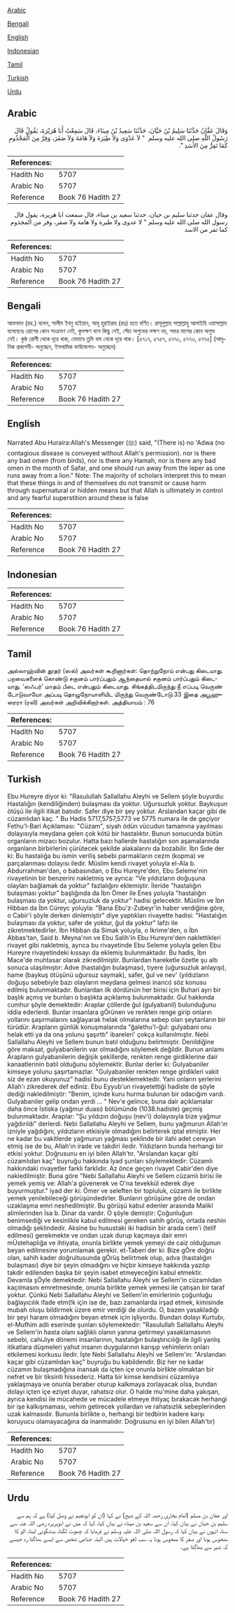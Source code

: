 [Arabic](#arabic)

[Bengali](#bengali)

[English](#english)

[Indonesian](#indonesian)

[Tamil](#tamil)

[Turkish](#turkish)

[Urdu](#urdu)

## Arabic


<div dir="rtl" lang="ar" style={{fontSize:'larger',backgroundColor:'#f8f9fa',padding:20}}>
وَقَالَ عَفَّانُ حَدَّثَنَا سَلِيمُ بْنُ حَيَّانَ، حَدَّثَنَا سَعِيدُ بْنُ مِينَاءَ، قَالَ سَمِعْتُ أَبَا هُرَيْرَةَ، يَقُولُ قَالَ رَسُولُ اللَّهِ صلى الله عليه وسلم ‏ "‏ لاَ عَدْوَى وَلاَ طِيَرَةَ وَلاَ هَامَةَ وَلاَ صَفَرَ، وَفِرَّ مِنَ الْمَجْذُومِ كَمَا تَفِرُّ مِنَ الأَسَدِ ‏"‏‏.‏
</div>
<div style={{backgroundColor:'#f8f9fa',padding:20, marginBottom: 10}}><table> <thead> <tr> <th>References:</th> <th></th> </tr> </thead> <tbody><tr><td>Hadith No</td><td>5707</td></tr><tr><td>Arabic No</td><td>5707</td></tr><tr><td>Reference</td><td>Book 76 Hadith 27</td></tr></tbody></table></div>


<div dir="rtl" lang="ar" style={{fontSize:'larger',backgroundColor:'#f8f9fa',padding:20}}>
وقال عفان حدثنا سليم بن حيان، حدثنا سعيد بن ميناء، قال سمعت ابا هريرة، يقول قال رسول الله صلى الله عليه وسلم " لا عدوى ولا طيرة ولا هامة ولا صفر، وفر من المجذوم كما تفر من الاسد
</div>
<div style={{backgroundColor:'#f8f9fa',padding:20, marginBottom: 10}}><table> <thead> <tr> <th>References:</th> <th></th> </tr> </thead> <tbody><tr><td>Hadith No</td><td>5707</td></tr><tr><td>Arabic No</td><td>5707</td></tr><tr><td>Reference</td><td>Book 76 Hadith 27</td></tr></tbody></table></div>

## Bengali


<div dir="ltr" lang="bn" style={{fontSize:'larger',backgroundColor:'#f8f9fa',padding:20}}>
আফফান (রহ.) বলেন, সালীম ইবনু হাইয়ান, আবূ হুরাইরাহ (রাঃ) হতে বর্ণিত। রাসূলুল্লাহ সাল্লাল্লাহু আলাইহি ওয়াসাল্লাম বলেছেনঃ রোগের কোন সংক্রমণ নেই, কুলক্ষণ বলে কিছু নেই, পেঁচা অশুভের লক্ষণ নয়, সফর মাসের কোন অশুভ নেই। কুষ্ঠ রোগী থেকে দূরে থাক, যেভাবে তুমি বাঘ থেকে দূরে থাক। [৫৭১৭, ৫৭৫৭, ৫৭৭০, ৫৭৭৩, ৫৭৭৫] (আধুনিক প্রকাশনী- অনুচ্ছেদ, ইসলামিক ফাউন্ডেশন- অনুচ্ছেদ)
</div>
<div style={{backgroundColor:'#f8f9fa',padding:20, marginBottom: 10}}><table> <thead> <tr> <th>References:</th> <th></th> </tr> </thead> <tbody><tr><td>Hadith No</td><td>5707</td></tr><tr><td>Arabic No</td><td>5707</td></tr><tr><td>Reference</td><td>Book 76 Hadith 27</td></tr></tbody></table></div>

## English


<div dir="ltr" lang="en" style={{fontSize:'larger',backgroundColor:'#f8f9fa',padding:20}}>
Narrated Abu Huraira:Allah's Messenger (ﷺ) said, "(There is) no 'Adwa (no contagious disease is conveyed without Allah's permission). nor is there any bad omen (from birds), nor is there any Hamah, nor is there any bad omen in the month of Safar, and one should run away from the leper as one runs away from a lion." Note: The majority of scholars interpret this to mean that these things in and of themselves do not transmit or cause harm through supernatural or hidden means but that Allah is ultimately in control and any fearful superstition around these is false
</div>
<div style={{backgroundColor:'#f8f9fa',padding:20, marginBottom: 10}}><table> <thead> <tr> <th>References:</th> <th></th> </tr> </thead> <tbody><tr><td>Hadith No</td><td>5707</td></tr><tr><td>Arabic No</td><td>5707</td></tr><tr><td>Reference</td><td>Book 76 Hadith 27</td></tr></tbody></table></div>

## Indonesian


<div dir="ltr" lang="id" style={{fontSize:'larger',backgroundColor:'#f8f9fa',padding:20}}>

</div>
<div style={{backgroundColor:'#f8f9fa',padding:20, marginBottom: 10}}><table> <thead> <tr> <th>References:</th> <th></th> </tr> </thead> <tbody><tr><td>Hadith No</td><td>5707</td></tr><tr><td>Arabic No</td><td>5707</td></tr><tr><td>Reference</td><td>Book 76 Hadith 27</td></tr></tbody></table></div>

## Tamil


<div dir="ltr" lang="ta" style={{fontSize:'larger',backgroundColor:'#f8f9fa',padding:20}}>
அல்லாஹ்வின் தூதர் (ஸல்) அவர்கள் கூறினார்கள்: தொற்றுநோய் என்பது கிடையாது. பறவைகளைக் கொண்டு சகுனம் பார்ப்பதும் ஆந்தையால் சகுனம் பார்ப்பதும் கிடையாது. ‘ஸஃபர்’ மாதம் பீடை என்பதும் கிடையாது. சிங்கத்திடமிருந்து நீ எப்படி வெருண் டோடுவாயோ அப்படி தொழுநோயாளியிட மிருந்து வெருண்டோடு.33 இதை அபூஹுரைரா (ரலி) அவர்கள் அறிவிக்கிறார்கள். அத்தியாயம் : 76
</div>
<div style={{backgroundColor:'#f8f9fa',padding:20, marginBottom: 10}}><table> <thead> <tr> <th>References:</th> <th></th> </tr> </thead> <tbody><tr><td>Hadith No</td><td>5707</td></tr><tr><td>Arabic No</td><td>5707</td></tr><tr><td>Reference</td><td>Book 76 Hadith 27</td></tr></tbody></table></div>

## Turkish


<div dir="ltr" lang="tr" style={{fontSize:'larger',backgroundColor:'#f8f9fa',padding:20}}>
Ebu Hureyre diyor ki: "Rasulullah Sallallahu Aleyhi ve Sellem şöyle buyurdu: Hastalığın (kendiliğinden) bulaşması da yoktur. Uğursuzluk yoktur. Baykuşun ötüşü ile ilgili itikat batııdır. Safer diye bir şey yoktur. Arslandan kaçar gibi de cüzamlıdan kaç. " Bu Hadis 5717,5757,5773 ve 5775 numara ile de geçiyor Fethu'l-Bari Açıklaması: "Cüzam", siyah ödün vücudun tamamına yayılması dolayısıyla meydana gelen çok kötü bir hastalıktır. Bunun sonucunda bütün organların mizacı bozulur. Hatta bazı hallerde hastalığın son aşamalarında organların birbirlerini çürütecek şekilde alakalarını da bozabilir. İbn Sıde der ki: Bu hastalığa bu ismin veriliş sebebi parmakların cezm (kopma) ve parçalanması dolayısı iledir. Müslim kendi rivayet yoluyla el-Ala b. Abdurrahman'dan, o babasından, o Ebu Hureyre'den, Ebu Seleme'nin rivayetinin bir benzerini nakletmiş ve ayrıca: "Ve yıldızların doğuşuna olayları bağlamak da yoktur" fazlalığını eklemiştir. İleride "hastalığın bulaşması yoktur" başlığında da İbn Ömer ile Enes yoluyla "hastalığın bulaşması da yoktur, uğursuzluk da yoktur" hadisi gelecektir. Müslim ve İbn Hibban da İbn Cüreyc yoluyla: "Bana Ebu'z-Zubeyr'in haber verdiğine göre, o Cabir'i şöyle derken dinlemiştir" diye yaptıkları rivayette hadisi: "Hastalığın bulaşması da yoktur, safer de yoktur, ğul da yoktur" lafzı ile zikretmektedirler. İbn Hibban da Simak yoluyla, o İkrime'den, o İbn Abbas'tan, Said b. Meyna'nın ve Ebu Salih'in Ebu Hureyre'den naklettikleri rivayet gibi nakletmiş, ayrıca bu rivayetinde Ebu Seleme yoluyla gelen Ebu Hureyre rivayetindeki kıssayı da eklemiş bulunmaktadır. Bu hadis, İbn Mace'de muhtasar olarak zikrediImiştir. Bunlardan hareketle özetle şu altı sonuca ulaşılmıştır: Adve (hastalığın bulaşması), tıyere (uğursuzluk anlayışı), hame (baykuş ötüşünü uğursuz saymak), safer, ğul ve nev' (yıldızların doğuşu sebebiyle bazı olayların meydana gelmesi inancı) söz konusu edilmiş bulunmaktadır. Bunlardan ilk dördünün her birisi için Buhari ayrı bir başlık açmış ve bunları o başlıkta açıklamış bulunmaktadır. Gul hakkında cumhur şöyle demektedir: Araplar çöllerde ğul (gulyabanil) bulunduğunu iddia ederlerdi. Bunlar insanlara gÖrünen ve renkten renge girip onların yollarını şaşırmalarını sağlayarak helak olmalarına sebep olan şeytanların bir türüdür. Arapların günlük konuşmalarında "ğalethu'l-ğul: gulyabani onu helak etti ya da ona yolunu şaşırttı" ibareleri' çokça kullanılmıştır. Nebi Sallallahu Aleyhi ve Sellem bunun batıl olduğunu belirtmiştir. Denildiğine göre maksat, gulyabanilerin var olmadığını söylemek değildir. Bunun anlamı Arapların gulyabanilerin değişik şekillerde, renkten renge girdiklerine dair kanaatlerinin batıl olduğunu söylemektir. Bunlar derler ki: Gulyabaniler kimseye yolunu şaşırtamazlar. "Gulyabaniler renkten renge girdikleri vakit siz de ezan okuyunuz" hadisi bunu desteklemektedir. Yani onların şerlerini Allah'ı zikrederek def ediniz. Ebu Eyyub'un rivayetettiği hadiste de şöyle dediği nakledilmiştir: "Benim, içinde kuru hurma bulunan bir odacığım vardı. Gulyabaniler gelip ondan yerdi ... " Nev'e gelince, buna dair açıklamalar daha önce İstiska (yağmur duası) bölümünde (1038.hadiste) geçmiş bulunmaktadır. Araplar: "Şu yıldızın doğuşu (nev'i) dolayısıyla bize yağmur yağdırıldı" derlerdi. Nebi Sallallahu Aleyhi ve Sellem, bunu yağmurun Allah'ın izniyle yağdığını, yıldızların etkisiyle olmadığını belirterek iptal etmiştir. Her ne kadar bu vakitlerde yağmurun yağması şeklinde bir ilahi adet cereyan etmiş ise de bu, Allah'ın irade ve takdiri iledir. Yıldızların bunda herhangi bir etkisi yoktur. Doğrusunu en iyi bilen Allah'tır. "Arslandan kaçar gibi cüzamlıdan kaç" buyruğu hakkında lyad şunları söylemektedir: Cüzamlı hakkındaki rivayetler farklı farklıdır. Az önce geçen rivayet Cabir'den diye nakledilmiştir. Buna göre "Nebi Sallallahu Aleyhi ve Sellem cüzamlı birisi ile yemek yemiş ve: Allah'a güvenerek ve O'na tevekkül ederek diye buyurmuştur." iyad der ki: Ömer ve seleften bir topluluk, cüzamlı ile birlikte yemek yenilebileceği görüşündedirler. Bunların görüşüne göre de ondan uzaklaşma emri neshedilmiştir. Bu görüşü kabul edenler arasında Malikl alimlerinden İsa b. Dinar da vardır. O şöyle demiştir: Çoğunluğun benimsediği ve kesinlikle kabul edilmesi gereken sahih görüş, ortada neshin olmadığı şeklindedir. Aksine bu husustaki iki hadisin bir arada cem'i (telif edilmesi) gerekmekte ve ondan uzak durup kaçmaya dair emri mÜstehaplığa ve ihtiyata, onunla birlikte yemek yemeyi de caiz olduğunun beyan edilmesine yorumlamak gerekir. et-Taberi der ki: Bize gÖre doğru olan, sahih kader doğrultusunda gÖrüş belirtmek olup, adva (hastalığın bulaşması) diye bir şeyin olmadığını ve hiçbir kimseye hakkında yazılıp takdir edilenden başka bir şeyin isabet etmeyeceğini kabul etmektir. Devamla şÖyle demektedir: Nebi Sallallahu Aleyhi ve Sellem'in cüzamlıdan kaçılmasını emretmesinde, onunla birlikte yemek yemesi ile çatışan bir taraf yoktur. Çünkü Nebi Sallallahu Aleyhi ve Sellem'in emirlerinin çoğunluğu bağlayıcılık ifade etm(!k için ise de, bazı zamanlarda irşad etmek, kimisinde mubah oluşu bildirmek üzere emir verdiği de olurdu. O, bazen yasakladığı bir şeyi haram olmadığını beyan etmek için işliyordu. Bundan dolayı Kurtubı, el-Mufhim adlı eserinde şunları söylemektedir: "Rasulullah Sallallahu Aleyhi ve Sellem'in hasta olanı sağlıklı olanın yanına getirmeyi yasaklamasının sebebi, cahiJiye dönemi insanlarının, hastalığın bulaştırıcılığı ile ilgili yanlış itikatlara düşmeleri yahut insanın duygularının karışıp vehimlerin onları etkilemesi korkusu iledir. İşte Nebi Sallallahu Aleyhi ve Sellem'in: "Arslandan kaçar gibi cüzamlıdan kaç" buyruğu bu kabildendir. Biz her ne kadar cüzamın bulaşmadığına inansak da içten içe onunla birlikte olmaktan bir nefret ve bir tiksinti hissederiz. Hatta bir kimse kendisini cüzamlıya yaklaşmaya ve onunla beraber oturup kalkmaya zorlayacak olsa, bundan dolayı içten içe eziyet duyar, rahatsız olur. O halde mu'mine daha yakışan, ayrıca kendisi ile mücahede ve mücadele etmeye ihtiyaç bırakacak herhangi bir işe kalkışmaması, vehim getirecek yollardan ve rahatsızlık sebeplerinden uzak kalmasıdır. Bununla birlikte o, herhangi bir tedbirin kadere karşı koruyucu olamayacağına da inanmalıdır. Doğrusunu en iyi bilen Allah'tır)
</div>
<div style={{backgroundColor:'#f8f9fa',padding:20, marginBottom: 10}}><table> <thead> <tr> <th>References:</th> <th></th> </tr> </thead> <tbody><tr><td>Hadith No</td><td>5707</td></tr><tr><td>Arabic No</td><td>5707</td></tr><tr><td>Reference</td><td>Book 76 Hadith 27</td></tr></tbody></table></div>

## Urdu


<div dir="rtl" lang="ur" style={{fontSize:'larger',backgroundColor:'#f8f9fa',padding:20}}>
اور عفان بن مسلم (امام بخاری رحمہ اللہ کے شیخ) نے کہا (ان کو ابونعیم نے وصل کیا) ہے کہ ہم سے سلیم بن حیان نے بیان کیا، ان سے سعید بن میناء نے بیان کیا، کہا کہ میں نے ابوہریرہ رضی اللہ عنہ سے سنا، انہوں نے بیان کیا کہ رسول اللہ صلی اللہ علیہ وسلم نے فرمایا کہ چھوت لگنا، بدشگونی لینا، الو کا منحوس ہونا اور صفر کا منحوس ہونا یہ سب لغو خیالات ہیں البتہ جذامی شخص سے ایسے بھاگتا رہ جیسے کہ شیر سے بھاگتا ہے۔
</div>
<div style={{backgroundColor:'#f8f9fa',padding:20, marginBottom: 10}}><table> <thead> <tr> <th>References:</th> <th></th> </tr> </thead> <tbody><tr><td>Hadith No</td><td>5707</td></tr><tr><td>Arabic No</td><td>5707</td></tr><tr><td>Reference</td><td>Book 76 Hadith 27</td></tr></tbody></table></div>